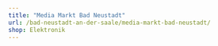 ```yaml
---
title: "Media Markt Bad Neustadt"
url: /bad-neustadt-an-der-saale/media-markt-bad-neustadt/
shop: Elektronik
---
```

